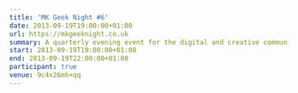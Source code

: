 ```yaml
---
title: 'MK Geek Night #6'
date: 2013-09-19T19:00:00+01:00
url: https://mkgeeknight.co.uk
summary: A quarterly evening event for the digital and creative communities. MKGN combines the talks from the best speakers in the UK and beyond, with the opportunity to meet up, network and chat with like minded people.
start: 2013-09-19T19:00:00+01:00
end: 2013-09-19T22:00:00+01:00
participant: true
venue: 9c4x26mh+qq
---
```

